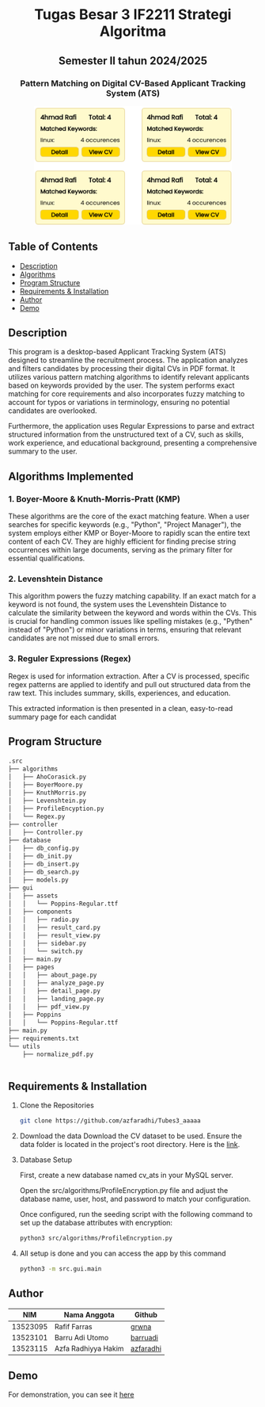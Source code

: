 # <h1 align="center">Tugas Besar 3 IF2211 Strategi Algoritma</h1>
<h2 align="center">Semester II tahun 2024/2025</h2>
<h3 align="center">Pattern Matching on Digital CV-Based Applicant Tracking System (ATS)
</h3>

<p align="center">
  <img src="doc/image.png" alt="Main" width="400">
</p>

## Table of Contents
- [Description](#description)
- [Algorithms](#algorithms-implemented)
- [Program Structure](#program-structure)
- [Requirements & Installation](#requirements--installation)
- [Author](#author)
- [Demo](#demo)

## Description
This program is a desktop-based Applicant Tracking System (ATS) designed to streamline the recruitment process. The application analyzes and filters candidates by processing their digital CVs in PDF format. It utilizes various pattern matching algorithms to identify relevant applicants based on keywords provided by the user. The system performs exact matching for core requirements and also incorporates fuzzy matching to account for typos or variations in terminology, ensuring no potential candidates are overlooked.

Furthermore, the application uses Regular Expressions to parse and extract structured information from the unstructured text of a CV, such as skills, work experience, and educational background, presenting a comprehensive summary to the user.

## Algorithms Implemented
### 1. Boyer-Moore & Knuth-Morris-Pratt (KMP)
These algorithms are the core of the exact matching feature. When a user searches for specific keywords (e.g., "Python", "Project Manager"), the system employs either KMP or Boyer-Moore to rapidly scan the entire text content of each CV. They are highly efficient for finding precise string occurrences within large documents, serving as the primary filter for essential qualifications.

### 2. Levenshtein Distance
This algorithm powers the fuzzy matching capability. If an exact match for a keyword is not found, the system uses the Levenshtein Distance to calculate the similarity between the keyword and words within the CVs. This is crucial for handling common issues like spelling mistakes (e.g., "Pythen" instead of "Python") or minor variations in terms, ensuring that relevant candidates are not missed due to small errors.

### 3. Reguler Expressions (Regex)
Regex is used for information extraction. After a CV is processed, specific regex patterns are applied to identify and pull out structured data from the raw text. This includes summary, skills, experiences, and education.

This extracted information is then presented in a clean, easy-to-read summary page for each candidat

## Program Structure
```
.src
├── algorithms
│   ├── AhoCorasick.py
│   ├── BoyerMoore.py
│   ├── KnuthMorris.py
│   ├── Levenshtein.py
│   ├── ProfileEncyption.py
│   └── Regex.py
├── controller
│   ├── Controller.py
├── database
│   ├── db_config.py
│   ├── db_init.py
│   ├── db_insert.py
│   ├── db_search.py
│   ├── models.py
├── gui
│   ├── assets
│   │   └── Poppins-Regular.ttf
│   ├── components
│   │   ├── radio.py
│   │   ├── result_card.py
│   │   ├── result_view.py
│   │   ├── sidebar.py
│   │   └── switch.py
│   ├── main.py
│   ├── pages
│   │   ├── about_page.py
│   │   ├── analyze_page.py
│   │   ├── detail_page.py
│   │   ├── landing_page.py
│   │   ├── pdf_view.py
│   ├── Poppins
│   │   └── Poppins-Regular.ttf
├── main.py
├── requirements.txt
└── utils
    ├── normalize_pdf.py


```


## Requirements & Installation


1. Clone the Repositories

    ```bash
    git clone https://github.com/azfaradhi/Tubes3_aaaaa
    ```
2. Download the data
    Download the CV dataset to be used. Ensure the data folder is located in the project's root directory. Here is the [link](https://www.kaggle.com/datasets/snehaanbhawal/resume-dataset).

3. Database Setup

    First, create a new database named cv_ats in your MySQL server.

    Open the src/algorithms/ProfileEncryption.py file and adjust the database name, user, host, and password to match your configuration.

    Once configured, run the seeding script with the following command to set up the database attributes with encryption:

    ```bash
    python3 src/algorithms/ProfileEncryption.py
    ```
4. All setup is done and you can access the app by this command
    ```bash
    python3 -m src.gui.main
    ```    

## Author
| **NIM**  | **Nama Anggota**               | **Github** |
| -------- | ------------------------------ | ---------- |
| 13523095 | Rafif Farras              | [grwna](https://github.com/rafifrs) |
| 13523101 | Barru Adi Utomo           | [barruadi](https://github.com/barruadi) | 
| 13523115 | Azfa Radhiyya Hakim    | [azfaradhi](https://github.com/azfaradhi) |


## Demo
For demonstration, you can see it [here](https://youtu.be/CAKHyJiRgAY?feature=shared)